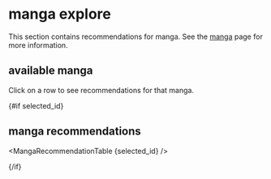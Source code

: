 <script>
    import MangaInfoTable from "./MangaInfoTable.svelte";
    import MangaRecommendationTable from "./MangaRecommendationTable.svelte";
    export let data;
    let selected_id = null;
</script>

# manga explore

This section contains recommendations for manga.
See the [manga](/manga) page for more information.

## available manga

Click on a row to see recommendations for that manga.

<MangaInfoTable data={data.manga_info} bind:selected_id />

{#if selected_id}

## manga recommendations

<MangaRecommendationTable {selected_id} />

{/if}
